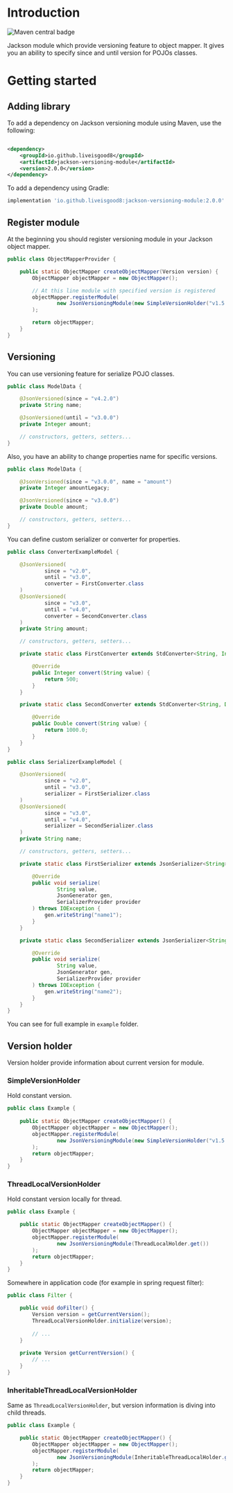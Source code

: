 Introduction
================================================
![Maven central badge](https://img.shields.io/maven-central/v/io.github.liveisgood8/jackson-versioning-module)

Jackson module which provide versioning feature to object mapper. It gives you an ability to specify since and until
version for POJOs classes.

Getting started
================================================

## Adding library

To add a dependency on Jackson versioning module using Maven, use the following:

```xml

<dependency>
    <groupId>io.github.liveisgood8</groupId>
    <artifactId>jackson-versioning-module</artifactId>
    <version>2.0.0</version>
</dependency>
```

To add a dependency using Gradle:

```groovy
implementation 'io.github.liveisgood8:jackson-versioning-module:2.0.0'
```

## Register module

At the beginning you should register versioning module in your Jackson object mapper.

```java
public class ObjectMapperProvider {

    public static ObjectMapper createObjectMapper(Version version) {
        ObjectMapper objectMapper = new ObjectMapper();

        // At this line module with specified version is registered
        objectMapper.registerModule(
                new JsonVersioningModule(new SimpleVersionHolder("v1.5.0"))
        );

        return objectMapper;
    }
}
```

## Versioning

You can use versioning feature for serialize POJO classes.

```java
public class ModelData {

    @JsonVersioned(since = "v4.2.0")
    private String name;

    @JsonVersioned(until = "v3.0.0")
    private Integer amount;

    // constructors, getters, setters...
}
```

Also, you have an ability to change properties name for specific versions.

```java
public class ModelData {

    @JsonVersioned(since = "v3.0.0", name = "amount")
    private Integer amountLegacy;

    @JsonVersioned(since = "v3.0.0")
    private Double amount;

    // constructors, getters, setters...
}
```

You can define custom serializer or converter for properties.

```java
public class ConverterExampleModel {

    @JsonVersioned(
            since = "v2.0",
            until = "v3.0",
            converter = FirstConverter.class
    )
    @JsonVersioned(
            since = "v3.0",
            until = "v4.0",
            converter = SecondConverter.class
    )
    private String amount;

    // constructors, getters, setters...

    private static class FirstConverter extends StdConverter<String, Integer> {

        @Override
        public Integer convert(String value) {
            return 500;
        }
    }

    private static class SecondConverter extends StdConverter<String, Double> {

        @Override
        public Double convert(String value) {
            return 1000.0;
        }
    }
}

public class SerializerExampleModel {

    @JsonVersioned(
            since = "v2.0",
            until = "v3.0",
            serializer = FirstSerializer.class
    )
    @JsonVersioned(
            since = "v3.0",
            until = "v4.0",
            serializer = SecondSerializer.class
    )
    private String name;

    // constructors, getters, setters...

    private static class FirstSerializer extends JsonSerializer<String> {

        @Override
        public void serialize(
                String value,
                JsonGenerator gen,
                SerializerProvider provider
        ) throws IOException {
            gen.writeString("name1");
        }
    }

    private static class SecondSerializer extends JsonSerializer<String> {

        @Override
        public void serialize(
                String value,
                JsonGenerator gen,
                SerializerProvider provider
        ) throws IOException {
            gen.writeString("name2");
        }
    }
}
```

You can see for full example in `example` folder.

## Version holder

Version holder provide information about current version for module.

### SimpleVersionHolder

Hold constant version.

```java
public class Example {
    
    public static ObjectMapper createObjectMapper() {
        ObjectMapper objectMapper = new ObjectMapper();
        objectMapper.registerModule(
                new JsonVersioningModule(new SimpleVersionHolder("v1.5.0"))
        );
        return objectMapper;
    }
}
```

### ThreadLocalVersionHolder

Hold constant version locally for thread.

```java
public class Example {

    public static ObjectMapper createObjectMapper() {
        ObjectMapper objectMapper = new ObjectMapper();
        objectMapper.registerModule(
                new JsonVersioningModule(ThreadLocalHolder.get())
        );
        return objectMapper;
    }
}
```

Somewhere in application code (for example in spring request filter):
```java
public class Filter {

    public void doFilter() {
        Version version = getCurrentVersion();
        ThreadLocalVersionHolder.initialize(version);
        
        // ...
    }
    
    private Version getCurrentVersion() {
        // ...
    }
}
```

### InheritableThreadLocalVersionHolder

Same as `ThreadLocalVersionHolder`, but version information is diving into child threads.

```java
public class Example {

    public static ObjectMapper createObjectMapper() {
        ObjectMapper objectMapper = new ObjectMapper();
        objectMapper.registerModule(
                new JsonVersioningModule(InheritableThreadLocalHolder.get())
        );
        return objectMapper;
    }
}
```